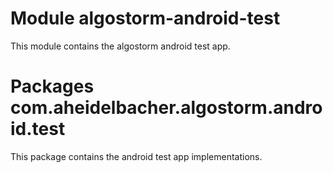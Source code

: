 # Module algostorm-android-test

This module contains the algostorm android test app.

# Packages com.aheidelbacher.algostorm.android.test

This package contains the android test app implementations.
